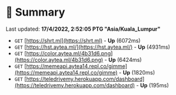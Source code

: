 # 📖 Summary
Last updated: **17/4/2022, 2:52:05 PTG "Asia/Kuala_Lumpur"**

- `GET` [https://shrt.ml](https://shrt.ml) - **Up** (6072ms)
- `GET` [https://hst.aytea.ml/](https://hst.aytea.ml/) - **Up** (4931ms)
- `GET` [https://color.aytea.ml/4b31d6.png](https://color.aytea.ml/4b31d6.png) - **Up** (6424ms)
- `GET` [https://memeapi.aytea14.repl.co/gimme](https://memeapi.aytea14.repl.co/gimme) - **Up** (1820ms)
- `GET` [https://teledrivemy.herokuapp.com/dashboard](https://teledrivemy.herokuapp.com/dashboard) - **Up** (195ms)
